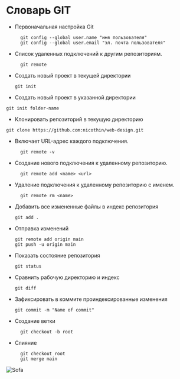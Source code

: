 # Словарь GIT
- Первоначальная настройка Git
  ```
    git config --global user.name "имя пользователя"
    git config --global user.email "эл. почта пользователя"
  ```
- Список удаленных подключений к другим репозиториям.
  ```
    git remote
  ```
- Cоздать новый проект в текущей директории
  ```
  git init 
  ```
-  Cоздать новый проект в указанной директории
  ```
  git init folder-name
  ```
- Клонировать репозиторий в текущую директорию
```
git clone https://github.com:nicothin/web-design.git
```
- Включает URL-адрес каждого подключения.
  ```
    git remote -v
  ```
- Создание нового подключения к удаленному репозиторию.
  ```
    git remote add <name> <url>
  ```
- Удаление подключения к удаленному репозиторию с именем.
  ```
    git remote rm <name>
  ```

- Добавить все измененные файлы в индекс репозитория
  ```
  git add .
  ```
- Отправка изменений
  ```
  git remote add origin main 
  git push -u origin main
  ```
- Показать состояние репозитория
  ```
  git status               
  ```  
- Cравнить рабочую директорию и индекс
  ```
  git diff
  ```      
- Зафиксировать в коммите проиндексированные изменения
  ```
  git commit -m "Name of commit"        
  ```    
- Создание ветки
  ```
    git checkout -b root
  ```
- Слияние
  ```
    git checkout root
    git merge main
  ```

![Sofa](/Winx-Club-Enchantix%20%E2%80%94%20%D0%BA%D0%BE%D0%BF%D0%B8%D1%8F.jpg)

  